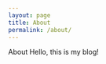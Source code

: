 ```yaml
---
layout: page
title: About
permalink: /about/
---
```


About Hello, this is my blog!


[jekyll-organization]: https://github.com/jekyll
